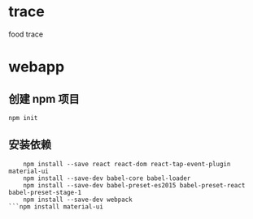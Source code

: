 # trace
food trace

# webapp
## 创建 npm 项目
``` npm init ```
## 安装依赖
``` 
    npm install --save react react-dom react-tap-event-plugin material-ui
    npm install --save-dev babel-core babel-loader
    npm install --save-dev babel-preset-es2015 babel-preset-react babel-preset-stage-1
    npm install --save-dev webpack
```npm install material-ui